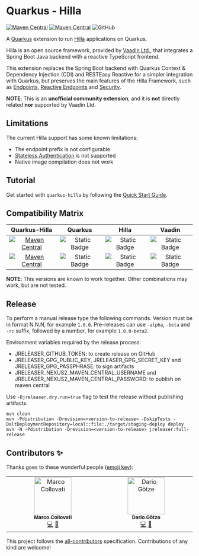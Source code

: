 # Quarkus - Hilla

[![Maven Central](https://img.shields.io/maven-central/v/com.github.mcollovati/quarkus-hilla?style=for-the-badge&versionPrefix=2)](https://central.sonatype.com/artifact/com.github.mcollovati/quarkus-hilla)
[![Maven Central](https://img.shields.io/maven-central/v/com.github.mcollovati/quarkus-hilla?style=for-the-badge&versionPrefix=1)](https://central.sonatype.com/artifact/com.github.mcollovati/quarkus-hilla)
![GitHub](https://img.shields.io/github/license/mcollovati/quarkus-hilla?style=for-the-badge)

A [Quarkus](https://quarkus.io) extension to run [Hilla](https://hilla.dev)
applications on Quarkus.

Hilla is an open source framework, provided by [Vaadin Ltd.](https://vaadin.com),
that integrates a Spring Boot Java backend with a reactive TypeScript frontend.

This extension replaces the Spring Boot backend with Quarkus Context &
Dependency Injection (CDI) and
RESTEasy Reactive for a simpler integration with Quarkus, but preserves the
main features of the Hilla Framework, such
as [Endpoints](https://hilla.dev/docs/lit/guides/endpoints),
[Reactive Endpoints](https://hilla.dev/docs/lit/guides/reactive-endpoints)
and [Security](https://hilla.dev/docs/lit/guides/security).

**NOTE**: This is an **unofficial community extension**, and it is **not**
directly related **nor** supported by Vaadin Ltd.

## Limitations

The current Hilla support has some known limitations:

* The endpoint prefix is not configurable
* [Stateless Authentication](https://hilla.dev/docs/lit/guides/security/spring-stateless)
  is not supported
* Native image compilation does not work

## Tutorial

Get started with `quarkus-hilla` by following the [Quick Start Guide](../../wiki/QuickStart).

## Compatibility Matrix

|                                                                                                  Quarkus-Hilla                                                                                                   |                                               Quarkus                                                |                                              Hilla                                               |                                              Vaadin                                              |
|:----------------------------------------------------------------------------------------------------------------------------------------------------------------------------------------------------------------:|:----------------------------------------------------------------------------------------------------:|:------------------------------------------------------------------------------------------------:|:------------------------------------------------------------------------------------------------:|
|  [![Maven Central](https://img.shields.io/maven-central/v/com.github.mcollovati/quarkus-hilla?style=for-the-badge&versionPrefix=2)](https://central.sonatype.com/artifact/com.github.mcollovati/quarkus-hilla)   | ![Static Badge](https://img.shields.io/badge/QUARKUS-v3.1%2B-blue?style=for-the-badge&logo=Quarkus)  | ![Static Badge](https://img.shields.io/badge/HILLA-v2.1%2B-blue?style=for-the-badge&logo=Vaadin) | ![Static Badge](https://img.shields.io/badge/FLOW-v24.1%2B-blue?style=for-the-badge&logo=Vaadin) |
| [![Maven Central](https://img.shields.io/maven-central/v/com.github.mcollovati/quarkus-hilla?style=for-the-badge&versionPrefix=1)](https://central.sonatype.com/artifact/com.github.mcollovati/quarkus-hillchio) | ![Static Badge](https://img.shields.io/badge/QUARKUS-v2.16%2B-blue?style=for-the-badge&logo=Quarkus) | ![Static Badge](https://img.shields.io/badge/HILLA-v1.3%2B-blue?style=for-the-badge&logo=Vaadin) | ![Static Badge](https://img.shields.io/badge/FLOW-v23.3%2B-blue?style=for-the-badge&logo=Vaadin) |

**NOTE**: This versions are known to work together. Other combinations may work, but are not tested.

## Release

To perform a manual release type the following commands.
Version must be in format N.N.N, for example `1.0.0`.
Pre-releases can use `-alpha`, `-beta` and `-rc` suffix, followed by a number,
for example `1.0.0-beta2`.

Environment variables required by the release process:

* JRELEASER_GITHUB_TOKEN: to create release on GitHub
* JRELEASER_GPG_PUBLIC_KEY, JRELEASER_GPG_SECRET_KEY and
  JRELEASER_GPG_PASSPHRASE: to sign artifacts
* JRELEASER_NEXUS2_MAVEN_CENTRAL_USERNAME and
  JRELEASER_NEXUS2_MAVEN_CENTRAL_PASSWORD: to publish on maven central

Use `-Djreleaser.dry.run=true` flag to test the release without publishing
artifacts.

```terminal
mvn clean
mvn -Pdistribution -Drevision=<version-to-release> -DskipTests -DaltDeploymentRepository=local::file:./target/staging-deploy deploy
mvn -N -Pdistribution -Drevision=<version-to-release> jreleaser:full-release
```

## Contributors ✨

Thanks goes to these wonderful
people ([emoji key](https://allcontributors.org/docs/en/emoji-key)):

<!-- ALL-CONTRIBUTORS-LIST:START - Do not remove or modify this section -->
<!-- prettier-ignore-start -->
<!-- markdownlint-disable -->
<table>
  <tbody>
    <tr>
      <td align="center" valign="top" width="14.28%"><a href="https://github.com/mcollovati"><img src="https://avatars.githubusercontent.com/u/4648894?s=100" width="100px;" alt="Marco Collovati"/><br /><sub><b>Marco Collovati</b></sub></a><br /><a href="https://github.com/mcollovati/quarkus-hilla/commits?author=mcollovati" title="Code">💻</a> <a href="#maintenance-mcollovati" title="Maintenance">🚧</a></td>
      <td align="center" valign="top" width="14.28%"><a href="https://github.com/Dudeplayz"><img src="https://avatars.githubusercontent.com/u/15174076?v=4?s=100" width="100px;" alt="Dario Götze"/><br /><sub><b>Dario Götze</b></sub></a><br /><a href="https://github.com/mcollovati/quarkus-hilla/commits?author=Dudeplayz" title="Code">💻</a> <a href="#maintenance-Dudeplayz" title="Maintenance">🚧</a></td>
    </tr>
  </tbody>
</table>

<!-- markdownlint-restore -->
<!-- prettier-ignore-end -->

<!-- ALL-CONTRIBUTORS-LIST:END -->

This project follows
the [all-contributors](https://github.com/all-contributors/all-contributors)
specification. Contributions of any kind are welcome!
